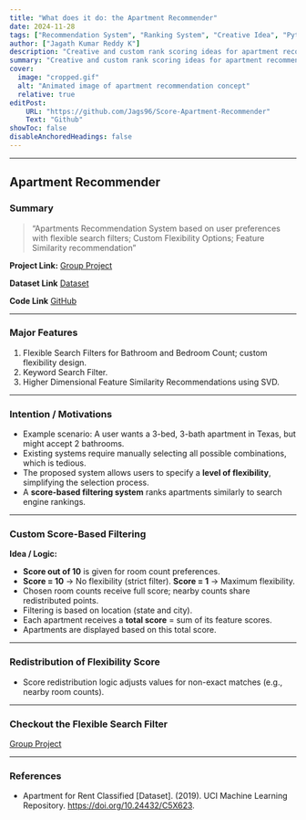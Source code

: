 ```yaml
---
title: "What does it do: the Apartment Recommender"
date: 2024-11-28
tags: ["Recommendation System", "Ranking System", "Creative Idea", "Python"]
author: ["Jagath Kumar Reddy K"]
description: "Creative and custom rank scoring ideas for apartment recommender systems."
summary: "Creative and custom rank scoring ideas for apartment recommender systems."
cover:
  image: "cropped.gif"  
  alt: "Animated image of apartment recommendation concept"
  relative: true
editPost:
    URL: "https://github.com/Jags96/Score-Apartment-Recommender"
    Text: "Github"
showToc: false
disableAnchoredHeadings: false
---
```




---

**Apartment Recommender**
---

### **Summary**

> “Apartments Recommendation System based on user preferences with flexible search filters; Custom Flexibility Options; Feature Similarity recommendation”

**Project Link:** [Group Project](https://datasciencegroup1.streamlit.app/score_based_top_apartments)

**Dataset Link** [Dataset](https://archive.ics.uci.edu/dataset/555/apartment+for+rent+classified)



**Code Link** [GitHub](https://github.com/Jags96/Score-Apartment-Recommender)

---

### **Major Features**

1. Flexible Search Filters for Bathroom and Bedroom Count; custom flexibility design.
2. Keyword Search Filter.
3. Higher Dimensional Feature Similarity Recommendations using SVD.

---

### **Intention / Motivations**

* Example scenario: A user wants a 3-bed, 3-bath apartment in Texas, but might accept 2 bathrooms.
* Existing systems require manually selecting all possible combinations, which is tedious.
* The proposed system allows users to specify a **level of flexibility**, simplifying the selection process.
* A **score-based filtering system** ranks apartments similarly to search engine rankings.

---

### **Custom Score-Based Filtering**

**Idea / Logic:**

* **Score out of 10** is given for room count preferences.
* **Score = 10** → No flexibility (strict filter).
  **Score = 1** → Maximum flexibility.
* Chosen room counts receive full score; nearby counts share redistributed points.
* Filtering is based on location (state and city).
* Each apartment receives a **total score** = sum of its feature scores.
* Apartments are displayed based on this total score.

---

### **Redistribution of Flexibility Score**

* Score redistribution logic adjusts values for non-exact matches (e.g., nearby room counts).

---

### **Checkout the Flexible Search Filter**

[Group Project](https://datasciencegroup1.streamlit.app/score_based_top_apartments)

---

### References

- Apartment for Rent Classified [Dataset]. (2019). UCI Machine Learning Repository. https://doi.org/10.24432/C5X623.